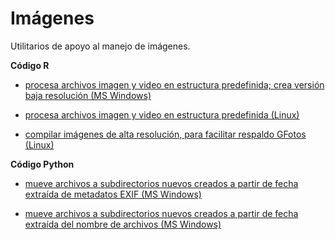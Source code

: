 # Imágenes
Utilitarios de apoyo al manejo de imágenes. 

**Código R**
- [procesa archivos imagen y video en estructura predefinida; crea versión baja resolución (MS Windows)](procesar_f_proc_w.R)

- [procesa archivos imagen y video en estructura predefinida (Linux)](procesar_f_proc_x.R)

- [compilar imágenes de alta resolución, para facilitar respaldo GFotos (Linux)](compilar_altaRes_x.R)

**Código Python**

- [mueve archivos a subdirectorios nuevos creados a partir de fecha extraída de metadatos EXIF (MS Windows)](crear_dir_fotos_exif_w.py)

- [mueve archivos a subdirectorios nuevos creados a partir de fecha extraída del nombre de archivos (MS Windows)](img_crear_dir_fotos_xiaomi_w.py) 

